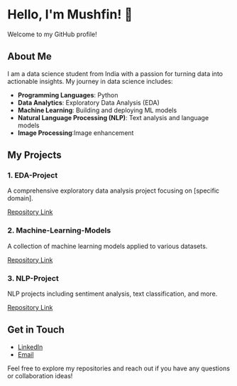 # Hello, I'm Mushfin! 👋

Welcome to my GitHub profile!

## About Me

I am a data science student from India with a passion for turning data into actionable insights. My journey in data science includes:

- **Programming Languages**: Python
- **Data Analytics**: Exploratory Data Analysis (EDA)
- **Machine Learning**: Building and deploying ML models
- **Natural Language Processing (NLP)**: Text analysis and language models
- **Image Processing**:Image enhancement

## My Projects

### 1. EDA-Project
A comprehensive exploratory data analysis project focusing on [specific domain].

[Repository Link](https://github.com/yourusername/EDA-Project)

### 2. Machine-Learning-Models
A collection of machine learning models applied to various datasets.

[Repository Link](https://github.com/yourusername/Machine-Learning-Models)

### 3. NLP-Project
NLP projects including sentiment analysis, text classification, and more.

[Repository Link](https://github.com/yourusername/NLP-Project)

## Get in Touch

- [LinkedIn](https://www.linkedin.com/in/mushfin-pilakkal-870682289/)
- [Email](anuzmushfin25@gmail.com)

Feel free to explore my repositories and reach out if you have any questions or collaboration ideas!


